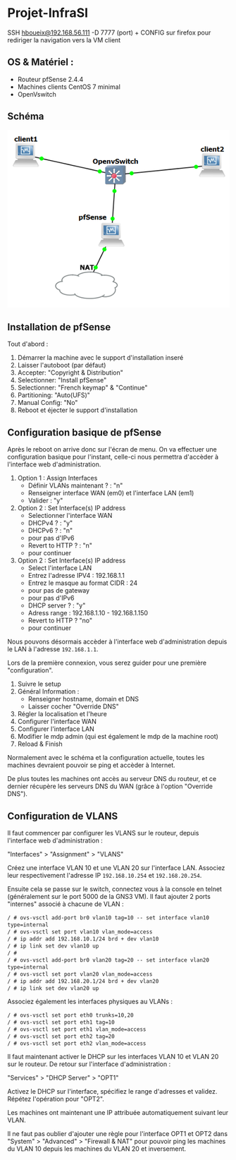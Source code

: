 # Projet-InfraSI
  
 SSH hboueix@192.168.56.111 -D 7777 (port) + CONFIG sur firefox pour rediriger la navigation vers la VM client
 
## OS & Matériel :
 
 + Routeur pfSense 2.4.4
 + Machines clients CentOS 7 minimal
 + OpenVswitch
 
## Schéma 
  
<p align="center">
  <img src="./images/schema.PNG" title="Schéma">
</p>
 
## Installation de pfSense

Tout d'abord :  
  
1) Démarrer la machine avec le support d'installation inseré
2) Laisser l'autoboot (par défaut)
3) Accepter: "Copyright & Distribution"
4) Selectionner: "Install pfSense"
5) Selectionner: "French keymap" & "Continue"
6) Partitioning: "Auto(UFS)"
7) Manual Config: "No"
8) Reboot et éjecter le support d'installation 
  

## Configuration basique de pfSense

Après le reboot on arrive donc sur l'écran de menu. On va effectuer une configuration basique pour l'instant, celle-ci nous permettra d'accèder à l'interface web d'administration.   
  
1) Option 1 : Assign Interfaces
    - Définir VLANs maintenant ? : "n"
    - Renseigner interface WAN (em0) et l'interface LAN (em1)
    - Valider : "y"
2) Option 2 : Set Interface(s) IP address
    - Selectionner l'interface WAN
    - DHCPv4 ? : "y"
    - DHCPv6 ? : "n"
    - <Enter> pour pas d'IPv6
    - Revert to HTTP ? : "n"
    - <Enter> pour continuer  
3) Option 2 : Set Interface(s) IP address
    - Select l'interface LAN
    - Entrez l'adresse IPV4 : 192.168.1.1
    - Entrez le masque au format CIDR : 24
    - <Enter> pour pas de gateway
    - <Enter> pour pas d'IPv6
    - DHCP server ? : "y"
    - Adress range : 192.168.1.10 - 192.168.1.150
    - Revert to HTTP ? "no"
    - <Enter> pour continuer
  
Nous pouvons désormais accèder à l'interface web d'administration depuis le LAN à l'adresse `192.168.1.1`.  
  
Lors de la première connexion, vous serez guider pour une première "configuration".

1) Suivre le setup
2) Général Information :
    - Renseigner hostname, domain et DNS
    - Laisser cocher "Override DNS"
3) Régler la localisation et l'heure
4) Configurer l'interface WAN
5) Configurer l'interface LAN
5) Modifier le mdp admin (qui est également le mdp de la machine root)
6) Reload & Finish  
  
Normalement avec le schéma et la configuration actuelle, toutes les machines devraient pouvoir se ping et accèder à Internet.  
  
De plus toutes les machines ont accès au serveur DNS du routeur, et ce dernier récupère les serveurs DNS du WAN (grâce à l'option "Override DNS").

## Configuration de VLANS

Il faut commencer par configurer les VLANS sur le routeur, depuis l'interface web d'administration :  
  
 "Interfaces" > "Assignment" > "VLANS"  
   
Créez une interface VLAN 10 et une VLAN 20 sur l'interface LAN. Associez leur respectivement l'adresse IP `192.168.10.254` et `192.168.20.254`.  
  
Ensuite cela se passe sur le switch, connectez vous à la console en telnet (généralement sur le port 5000 de la GNS3 VM). Il faut ajouter 2 ports "internes" associé à chacune de VLAN :  
```
/ # ovs-vsctl add-port br0 vlan10 tag=10 -- set interface vlan10 type=internal
/ # ovs-vsctl set port vlan10 vlan_mode=access
/ # ip addr add 192.168.10.1/24 brd + dev vlan10
/ # ip link set dev vlan10 up
/ #
/ # ovs-vsctl add-port br0 vlan20 tag=20 -- set interface vlan20 type=internal
/ # ovs-vsctl set port vlan20 vlan_mode=access
/ # ip addr add 192.168.20.1/24 brd + dev vlan20
/ # ip link set dev vlan20 up
```  
  
Associez également les interfaces physiques au VLANs :  
```
/ # ovs-vsctl set port eth0 trunks=10,20
/ # ovs-vsctl set port eth1 tag=10
/ # ovs-vsctl set port eth1 vlan_mode=access
/ # ovs-vsctl set port eth2 tag=20
/ # ovs-vsctl set port eth2 vlan_mode=access
```  
  
Il faut maintenant activer le DHCP sur les interfaces VLAN 10 et VLAN 20 sur le routeur. De retour sur l'interface d'administration :  
  
"Services" > "DHCP Server" > "OPT1"  
  
Activez le DHCP sur l'interface, spécifiez le range d'adresses et validez.  
Répétez l'opération pour "OPT2".  
  
Les machines ont maintenant une IP attribuée automatiquement suivant leur VLAN.  
  
Il ne faut pas oublier d'ajouter une règle pour l'interface OPT1 et OPT2 dans "System" > "Advanced" > "Firewall & NAT" pour pouvoir ping les machines du VLAN 10 depuis les machines du VLAN 20  et inversement.  
  







      
  
  
  
  
  
  
  
  
  
  
  
  
 
  





